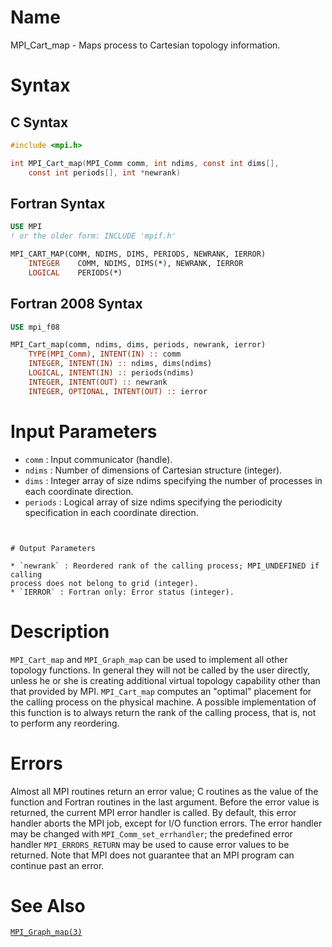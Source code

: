 # Name

MPI_Cart_map  - Maps process to Cartesian topology information.

# Syntax

## C Syntax

```c
#include <mpi.h>

int MPI_Cart_map(MPI_Comm comm, int ndims, const int dims[],
    const int periods[], int *newrank)
```

## Fortran Syntax

```fortran
USE MPI
! or the older form: INCLUDE 'mpif.h'

MPI_CART_MAP(COMM, NDIMS, DIMS, PERIODS, NEWRANK, IERROR)
    INTEGER    COMM, NDIMS, DIMS(*), NEWRANK, IERROR
    LOGICAL    PERIODS(*)
```

## Fortran 2008 Syntax

```fortran
USE mpi_f08

MPI_Cart_map(comm, ndims, dims, periods, newrank, ierror)
    TYPE(MPI_Comm), INTENT(IN) :: comm
    INTEGER, INTENT(IN) :: ndims, dims(ndims)
    LOGICAL, INTENT(IN) :: periods(ndims)
    INTEGER, INTENT(OUT) :: newrank
    INTEGER, OPTIONAL, INTENT(OUT) :: ierror
```


# Input Parameters

* `comm` : Input communicator (handle).
* `ndims` : Number of dimensions of Cartesian structure (integer).
* `dims` : Integer array of size ndims specifying the number of processes in
each coordinate direction.
* `periods` : Logical array of size ndims specifying the periodicity specification
in each coordinate direction.
```


# Output Parameters

* `newrank` : Reordered rank of the calling process; MPI_UNDEFINED if calling
process does not belong to grid (integer).
* `IERROR` : Fortran only: Error status (integer).
```


# Description

`MPI_Cart_map` and `MPI_Graph_map` can be used to implement all other
topology functions. In general they will not be called by the user
directly, unless he or she is creating additional virtual topology
capability other than that provided by MPI.
`MPI_Cart_map` computes an "optimal" placement for the calling process
on the physical machine. A possible implementation of this function is
to always return the rank of the calling process, that is, not to
perform any reordering.

# Errors

Almost all MPI routines return an error value; C routines as the value
of the function and Fortran routines in the last argument.
Before the error value is returned, the current MPI error handler is
called. By default, this error handler aborts the MPI job, except for
I/O function errors. The error handler may be changed with
`MPI_Comm_set_errhandler`; the predefined error handler `MPI_ERRORS_RETURN`
may be used to cause error values to be returned. Note that MPI does not
guarantee that an MPI program can continue past an error.

# See Also

[`MPI_Graph_map(3)`](./?file=MPI_Graph_map.md)
